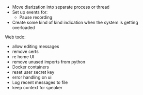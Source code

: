 - Move diarization into separate process or thread
- Set up events for:
  - Pause recording
- Create some kind of kind indication when the system is getting overloaded

Web todo:
- allow editing messages
- remove certs
- re home UI
- remove unused imports from python
- Docker containers
- reset user secret key
- error handling on ui
- Log recent messages to file
- keep context for speaker

